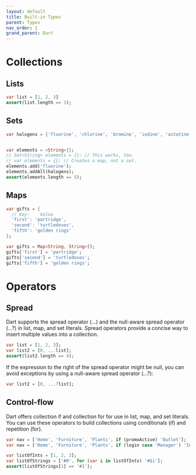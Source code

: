 ```yaml
---
layout: default
title: Built-in Types
parent: Types
nav_order: 1
grand_parent: Dart
---
```


# Collections

## Lists
```dart
var list = [1, 2, 3]
assert(list.length == 3);
```

## Sets
```dart
var halogens = {'fluorine', 'chlorine', 'bromine', 'iodine', 'astatine'};


var elements = <String>{};
// Set<String> elements = {}; // This works, too.
// var elements = {}; // Creates a map, not a set.
elements.add('fluorine');
elements.addAll(halogens);
assert(elements.length == 5);
```

## Maps
```dart
var gifts = {
  // Key:    Value
  'first': 'partridge',
  'second': 'turtledoves',
  'fifth': 'golden rings'
};

var gifts = Map<String, String>();
gifts['first'] = 'partridge';
gifts['second'] = 'turtledoves';
gifts['fifth'] = 'golden rings';
```

# Operators

## Spread
Dart supports the spread operator (...) and the null-aware spread operator (...?) in list, map, and set literals. Spread operators provide a concise way to insert multiple values into a collection.
```dart
var list = [1, 2, 3];
var list2 = [0, ...list];
assert(list2.length == 4);
```

If the expression to the right of the spread operator might be null, you can avoid exceptions by using a null-aware spread operator (...?):
```dart
var list2 = [0, ...?list];
```

## Control-flow
Dart offers collection if and collection for for use in list, map, and set literals. You can use these operators to build collections using conditionals (if) and repetition (for).

```dart
var nav = ['Home', 'Furniture', 'Plants', if (promoActive) 'Outlet'];
var nav = ['Home', 'Furniture', 'Plants', if (login case 'Manager') 'Inventory'];

var listOfInts = [1, 2, 3];
var listOfStrings = ['#0', for (var i in listOfInts) '#$i'];
assert(listOfStrings[1] == '#1');
```
